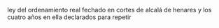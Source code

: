 ley del ordenamiento real fechado en cortes de alcalá de henares y los cuatro años en ella declarados para repetir